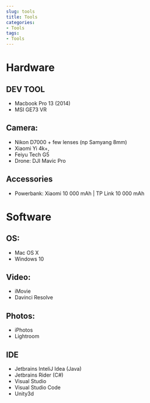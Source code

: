 ```yaml
---
slug: tools
title: Tools
categories:
- Tools
tags:
- Tools
---
```

# Hardware

## DEV TOOL
- Macbook Pro 13 (2014) 
- MSI GE73 VR
## Camera: 
- Nikon D7000 + few lenses (np Samyang 8mm)
- Xiaomi Yi 4k+, 
- Feiyu Tech G5
- Drone: DJI Mavic Pro
## Accessories
- Powerbank: Xiaomi 10 000 mAh | TP Link 10 000 mAh

# Software

## OS: 
- Mac OS X 
- Windows 10

## Video: 
- iMovie 
- Davinci Resolve
## Photos: 
- iPhotos
- Lightroom
## IDE 
- Jetbrains InteliJ Idea (Java)
- Jetbrains Rider (C#)  
- Visual Studio
- Visual Studio Code 
- Unity3d

 